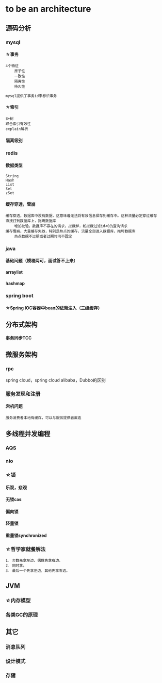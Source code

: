 # to be an architecture

## 源码分析

### mysql

#### ☆事务
    4个特征
        原子性
        一致性
        隔离性
        持久性
    
    mysql提供了事务id来标识事务

#### ☆索引
    B+树
    联合索引有效性
    explain解析

#### 隔离级别

### redis

#### 数据类型
    String
    Hash
    List
    Set
    zSet

#### 缓存穿透，雪崩
    缓存穿透，数据库中没有数据，这意味着无法将有效信息保存到缓存中。这种流量必定穿过缓存直接打到数据库上，拖垮数据库
        增加校验，数据库不存在的请求，拦截掉，如拦截过滤id<0的查询请求
    缓存雪崩，大量缓存失效，特别是热点的缓存，流量全部进入数据库，拖垮数据库
        热点数据不过期或者过期时间不固定

### java

#### 基础问题（模棱两可，面试答不上来）

#### arraylist

#### hashmap

### spring boot

#### ☆Spring IOC容器中bean的依赖注入（三级缓存）

## 分布式架构

#### 事务同步TCC

## 微服务架构

### rpc

spring cloud，spring cloud alibaba，Dubbo的区别

### 服务发现和注册

#### 宕机问题
    服务消费者本地有缓存，可以与服务提供者直连

## 多线程并发编程

### AQS

### nio

### ☆锁

#### 乐观，悲观

#### 无锁cas

#### 偏向锁

#### 轻量锁

#### 重量锁synchronized

### ☆哲学家就餐解法
    1. 奇数先拿左边，偶数先拿右边。
    2. 同时拿。
    3. 最后一个先拿左边，其他先拿右边。

## JVM

### ☆内存模型

### 各类GC的原理

## 其它

### 消息队列

### 设计模式

### 存储
